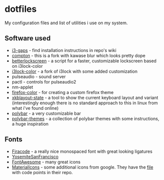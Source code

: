 # dotfiles
My configuration files and list of utilities i use on my system.

## Software used

- [i3-gaps](https://github.com/Airblader/i3) - find installation instructions in repo's wiki
- [compton](https://github.com/tryone144/compton) - this is a fork with kawase blur which looks pretty dope
- [betterlockscreen](https://github.com/pavanjadhaw/betterlockscreen) - a script for a faster, customizable lockscreen based on i3lock-color
- [i3lock-color](https://github.com/PandorasFox/i3lock-color) - a fork of i3lock with some added customization
- pulseaudio - sound server
- pactl - controls for pulseaudio2
- nm-applet
- [firefox-color](https://color.firefox.com) - for creating a custom firefox theme
- [xkblayout-state](https://github.com/nonpop/xkblayout-state) - a tool to show the current keyboard layout and variant (interestingly enough there is no standard approach to this in linux from what i've found online)
- [polybar](https://github.com/polybar/polybar) - a very customizable bar
- [polybar-themes](https://github.com/adi1090x/polybar-themes) - a collection of polybar themes with some instructions, a huge inspiration

## Fonts

- [Firacode](https://github.com/tonsky/FiraCode) - a really nice monospaced font with great looking ligatures
- [YosemiteSanFrancisco](https://github.com/supermarin/YosemiteSanFranciscoFont)
- [FontAwesome](https://fontawesome.com) - many great icons
- [MaterialIcons](https://material.io/resources/icons/) - some additional icons from google. They have the [file](https://github.com/google/material-design-icons/blob/master/iconfont/codepoints) with code points in their repo.
